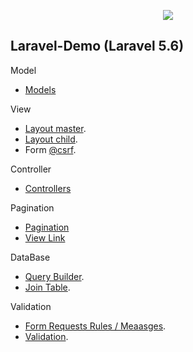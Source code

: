 <p align="center"><img src="https://laravel.com/assets/img/components/logo-laravel.svg"></p>

## Laravel-Demo (Laravel 5.6)

Model

- [Models](https://github.com/wiki0918/laravel-demo/tree/master/app/Models)

View

- [Layout master](https://github.com/wiki0918/laravel-demo/tree/master/resources/views/layouts/master.blade.php).
- [Layout child](https://github.com/wiki0918/laravel-demo/blob/master/resources/views/carlist.blade.php).
- Form [@csrf](https://github.com/wiki0918/laravel-demo/blob/master/resources/views/carAnnounce.blade.php#L24).

Controller

- [Controllers](https://github.com/wiki0918/laravel-demo/tree/master/app/Http/Controllers)


Pagination

- [Pagination](https://github.com/wiki0918/laravel-demo/blob/master/app/Managers/CarMgr.php#L43)
- [View Link](https://github.com/wiki0918/laravel-demo/blob/master/resources/views/carList.blade.php#L31)

DataBase

- [Query Builder](https://github.com/wiki0918/laravel-demo/blob/master/app/Managers/CarMgr.php).
- [Join Table](https://github.com/wiki0918/laravel-demo/blob/master/app/Managers/BookingMgr.php#L34).

Validation

- [Form Requests Rules / Meaasges](https://github.com/wiki0918/laravel-demo/blob/master/app/Http/Requests/AnnouncePost.php).
- [Validation](https://github.com/wiki0918/laravel-demo/blob/master/app/Http/Controllers/AdminController.php#L25).